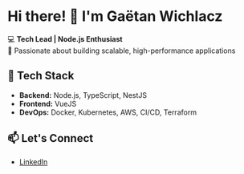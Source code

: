 # Hi there! 👋 I'm Gaëtan Wichlacz  

💻 **Tech Lead | Node.js Enthusiast**  
🚀 Passionate about building scalable, high-performance applications  

## 🔧 Tech Stack  
- **Backend:** Node.js, TypeScript, NestJS
- **Frontend:** VueJS
- **DevOps:** Docker, Kubernetes, AWS, CI/CD, Terraform

## 📫 Let's Connect  
- [LinkedIn](https://www.linkedin.com/in/gwichlacz/)  
